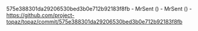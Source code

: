 575e388301da29206530bed3b0e712b92183f8fb - MrSent () - MrSent () - https://github.com/project-topaz/topaz/commit/575e388301da29206530bed3b0e712b92183f8fb
